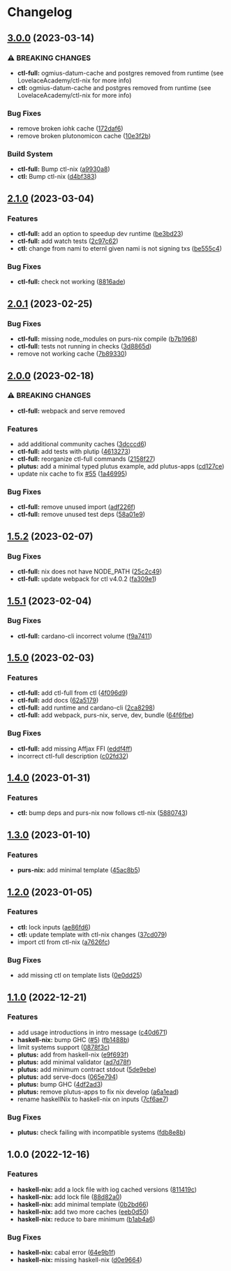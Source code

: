 # Changelog

## [3.0.0](https://github.com/LovelaceAcademy/nix-templates/compare/v2.1.0...v3.0.0) (2023-03-14)


### ⚠ BREAKING CHANGES

* **ctl-full:** ogmius-datum-cache and postgres removed from runtime (see LovelaceAcademy/ctl-nix for more info)
* **ctl:** ogmius-datum-cache and postgres removed from runtime (see LovelaceAcademy/ctl-nix for more info)

### Bug Fixes

* remove broken iohk cache ([172daf6](https://github.com/LovelaceAcademy/nix-templates/commit/172daf6692264cf91d9e77c3100df6cdca382982))
* remove broken plutonomicon cache ([10e3f2b](https://github.com/LovelaceAcademy/nix-templates/commit/10e3f2b882d848c5762936ef307b74a4e0789da5))


### Build System

* **ctl-full:** Bump ctl-nix ([a9930a8](https://github.com/LovelaceAcademy/nix-templates/commit/a9930a8a5280b167c02aba22b675510046089ebc))
* **ctl:** Bump ctl-nix ([d4bf383](https://github.com/LovelaceAcademy/nix-templates/commit/d4bf3835329f51be2a2bd53906de5873664a15de))

## [2.1.0](https://github.com/LovelaceAcademy/nix-templates/compare/v2.0.1...v2.1.0) (2023-03-04)


### Features

* **ctl-full:** add an option to speedup dev runtime ([be3bd23](https://github.com/LovelaceAcademy/nix-templates/commit/be3bd2333d8dfe09c125643d638b710378953ceb))
* **ctl-full:** add watch tests ([2c97c62](https://github.com/LovelaceAcademy/nix-templates/commit/2c97c62f65e938c7563a39a96e65499f5de3708f))
* **ctl:** change from nami to eternl given nami is not signing txs ([be555c4](https://github.com/LovelaceAcademy/nix-templates/commit/be555c450d83307d90036f7e8e332a72dcfc9714))


### Bug Fixes

* **ctl-full:** check not working ([8816ade](https://github.com/LovelaceAcademy/nix-templates/commit/8816aded092033df20ebba877d7f151902d3a8e9))

## [2.0.1](https://github.com/LovelaceAcademy/nix-templates/compare/v2.0.0...v2.0.1) (2023-02-25)


### Bug Fixes

* **ctl-full:** missing node_modules on purs-nix compile ([b7b1968](https://github.com/LovelaceAcademy/nix-templates/commit/b7b19687f291e2931ab0294143fc518e19ce24b8))
* **ctl-full:** tests not running in checks ([3d8865d](https://github.com/LovelaceAcademy/nix-templates/commit/3d8865d6a523827b6ba2316e2b649b0c52eb7c50))
* remove not working cache ([7b89330](https://github.com/LovelaceAcademy/nix-templates/commit/7b89330001def3465a69d12c800e8b845efe215f))

## [2.0.0](https://github.com/LovelaceAcademy/nix-templates/compare/v1.5.2...v2.0.0) (2023-02-18)


### ⚠ BREAKING CHANGES

* **ctl-full:** webpack and serve removed

### Features

* add additional community caches ([3dcccd6](https://github.com/LovelaceAcademy/nix-templates/commit/3dcccd6522ac6510393c79f64a60a656eceb7142))
* **ctl-full:** add tests with plutip ([4613273](https://github.com/LovelaceAcademy/nix-templates/commit/46132736929cdbb3c45c3da4360cc12e5af94e05))
* **ctl-full:** reorganize ctl-full commands ([2158f27](https://github.com/LovelaceAcademy/nix-templates/commit/2158f270d30196c5881ef8af1fe4ba1a78579484))
* **plutus:** add a minimal typed plutus example, add plutus-apps ([cd127ce](https://github.com/LovelaceAcademy/nix-templates/commit/cd127ce371a3a733c66666a0d1868676ad0d9950))
* update nix cache to fix [#55](https://github.com/LovelaceAcademy/nix-templates/issues/55) ([1a46995](https://github.com/LovelaceAcademy/nix-templates/commit/1a46995ecd9b52b8fe1ed58ab8dc2df0f2346260))


### Bug Fixes

* **ctl-full:** remove unused import ([adf226f](https://github.com/LovelaceAcademy/nix-templates/commit/adf226fb83addbf7d3f57eefa447ec49678d6981))
* **ctl-full:** remove unused test deps ([58a01e9](https://github.com/LovelaceAcademy/nix-templates/commit/58a01e984de8772b780da443d0e555fd43014119))

## [1.5.2](https://github.com/LovelaceAcademy/nix-templates/compare/v1.5.1...v1.5.2) (2023-02-07)


### Bug Fixes

* **ctl-full:** nix does not have NODE_PATH ([25c2c49](https://github.com/LovelaceAcademy/nix-templates/commit/25c2c4952d083b7fbd5c63f339ddf2198be766c6))
* **ctl-full:** update webpack for ctl v4.0.2 ([fa309e1](https://github.com/LovelaceAcademy/nix-templates/commit/fa309e1340ccac68fad916bdf1ef8168300b7c1c))

## [1.5.1](https://github.com/LovelaceAcademy/nix-templates/compare/v1.5.0...v1.5.1) (2023-02-04)


### Bug Fixes

* **ctl-full:** cardano-cli incorrect volume ([f9a7411](https://github.com/LovelaceAcademy/nix-templates/commit/f9a7411852849660670a42dc4b825c6c9501c926))

## [1.5.0](https://github.com/LovelaceAcademy/nix-templates/compare/v1.4.0...v1.5.0) (2023-02-03)


### Features

* **ctl-full:** add ctl-full from ctl ([4f096d9](https://github.com/LovelaceAcademy/nix-templates/commit/4f096d9b849bdba12022f4aa65f075adc237eccf))
* **ctl-full:** add docs ([62a5179](https://github.com/LovelaceAcademy/nix-templates/commit/62a5179abf171d91bc66d8d85b53bdc5872d6990))
* **ctl-full:** add runtime and cardano-cli ([2ca8298](https://github.com/LovelaceAcademy/nix-templates/commit/2ca82983a0ee5c5304ca85c9c7df0bcc3cfe7658))
* **ctl-full:** add webpack, purs-nix, serve, dev, bundle ([64f6fbe](https://github.com/LovelaceAcademy/nix-templates/commit/64f6fbec1429af27157029f767f7c30ff11f9aed))


### Bug Fixes

* **ctl-full:** add missing Affjax FFI ([eddf4ff](https://github.com/LovelaceAcademy/nix-templates/commit/eddf4ff46565522d738defe092aeb0f6ab29217d))
* incorrect ctl-full description ([c02fd32](https://github.com/LovelaceAcademy/nix-templates/commit/c02fd324b5dd20554ad1c5a9e8f182d1cb176fd2))

## [1.4.0](https://github.com/LovelaceAcademy/nix-templates/compare/v1.3.0...v1.4.0) (2023-01-31)


### Features

* **ctl:** bump deps and purs-nix now follows ctl-nix ([5880743](https://github.com/LovelaceAcademy/nix-templates/commit/5880743fd284cf2a1f07502be0bff842b47ca485))

## [1.3.0](https://github.com/LovelaceAcademy/nix-templates/compare/v1.2.0...v1.3.0) (2023-01-10)


### Features

* **purs-nix:** add minimal template ([45ac8b5](https://github.com/LovelaceAcademy/nix-templates/commit/45ac8b5fb16125ee2b6f23ebce5ce54205e6c9c9))

## [1.2.0](https://github.com/LovelaceAcademy/nix-templates/compare/v1.1.0...v1.2.0) (2023-01-05)


### Features

* **ctl:** lock inputs ([ae86fd6](https://github.com/LovelaceAcademy/nix-templates/commit/ae86fd6817df2b0e7470d5210d233af03fba2832))
* **ctl:** update template with ctl-nix changes ([37cd079](https://github.com/LovelaceAcademy/nix-templates/commit/37cd079792c876054d87e79b51bb831fde7ac96f))
* import ctl from ctl-nix ([a7626fc](https://github.com/LovelaceAcademy/nix-templates/commit/a7626fc31949d1a12e752fd2aee51bdd1e15180f))


### Bug Fixes

* add missing ctl on template lists ([0e0dd25](https://github.com/LovelaceAcademy/nix-templates/commit/0e0dd25665f8ab640e81aab1714bd36493b17eb7))

## [1.1.0](https://github.com/LovelaceAcademy/nix-templates/compare/v1.0.0...v1.1.0) (2022-12-21)


### Features

* add usage introductions in intro message ([c40d671](https://github.com/LovelaceAcademy/nix-templates/commit/c40d67198cf0d1611234087454f8f6c3e019009f))
* **haskell-nix:** bump GHC ([#5](https://github.com/LovelaceAcademy/nix-templates/issues/5)) ([fb1488b](https://github.com/LovelaceAcademy/nix-templates/commit/fb1488b57b0b306fd8807db8ffb7a837c66fa8d1))
* limit systems support ([0878f3c](https://github.com/LovelaceAcademy/nix-templates/commit/0878f3cbb313bb3ccde488191dd7f817e679e4c7))
* **plutus:** add from haskell-nix ([e9f693f](https://github.com/LovelaceAcademy/nix-templates/commit/e9f693f67c89a05a5a092861a38d78ca8a542ab8))
* **plutus:** add minimal validator ([ad7d78f](https://github.com/LovelaceAcademy/nix-templates/commit/ad7d78f40e7bd4c1c30ee5bbec1d8295ce4aa3b1))
* **plutus:** add minimum contract stdout ([5de9ebe](https://github.com/LovelaceAcademy/nix-templates/commit/5de9ebe11999affca24dcd15c9aead6bb939ee9d))
* **plutus:** add serve-docs ([065e794](https://github.com/LovelaceAcademy/nix-templates/commit/065e794e8211e508359fb23685a3a295e8bc811c))
* **plutus:** bump GHC ([4df2ad3](https://github.com/LovelaceAcademy/nix-templates/commit/4df2ad320e096c1bbfa96770665adf106e3b6f65))
* **plutus:** remove plutus-apps to fix nix develop ([a6a1ead](https://github.com/LovelaceAcademy/nix-templates/commit/a6a1ead38f7dac058e4ce6ffa867ef81d80a2b1c))
* rename haskellNix to haskell-nix on inputs ([7cf6ae7](https://github.com/LovelaceAcademy/nix-templates/commit/7cf6ae72c853a2fadbf53f2b1c2d26f097df4e2f))


### Bug Fixes

* **plutus:** check failing with incompatible systems ([fdb8e8b](https://github.com/LovelaceAcademy/nix-templates/commit/fdb8e8bcbecae5f7f2886daff8dff40a4d81eb08))

## 1.0.0 (2022-12-16)


### Features

* **haskell-nix:** add a lock file with iog cached versions ([811419c](https://github.com/LovelaceAcademy/nix-templates/commit/811419c7a1f6b65253c7b6cf10da11a2df52644b))
* **haskell-nix:** add lock file ([88d82a0](https://github.com/LovelaceAcademy/nix-templates/commit/88d82a053b55beb44635784a5034c42005334122))
* **haskell-nix:** add minimal template ([0b2bd66](https://github.com/LovelaceAcademy/nix-templates/commit/0b2bd665a75999a9fc7a9159b34cbe2c69161baa))
* **haskell-nix:** add two more caches ([eeb0d50](https://github.com/LovelaceAcademy/nix-templates/commit/eeb0d5084eb22b354f1ec552451487708453c10f))
* **haskell-nix:** reduce to bare minimum ([b1ab4a6](https://github.com/LovelaceAcademy/nix-templates/commit/b1ab4a62031dd547330679ccb3a4b121a57bbc7e))


### Bug Fixes

* **haskell-nix:** cabal error ([64e9b1f](https://github.com/LovelaceAcademy/nix-templates/commit/64e9b1f66bcc351cef228150e9b25aa0197c5348))
* **haskell-nix:** missing haskell-nix ([d0e9664](https://github.com/LovelaceAcademy/nix-templates/commit/d0e96646d31fc1347c24ec68ffa9fe9a73746e47))
